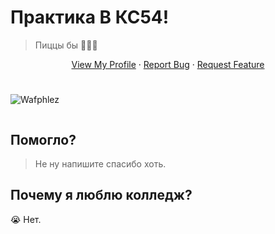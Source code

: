 # Практика В КС54!
> Пиццы бы
> 🍕🍕🍕

<p align="center">

  <p align="center">
    <a href="https://github.com/Wafphlez">View My Profile</a>
    ·
    <a href="https://github.com/Wafphlez/PRAKTIKA_KS54_2/issues">Report Bug</a>
    ·
    <a href="https://github.com/Wafphlez/PRAKTIKA_KS54_2/issues">Request Feature</a>
  </p>
</p>

<!-- -->
[twitter-shield]: https://img.shields.io/twitter/follow/wafphlez?label=My%20Twitter&style=social
[twitter-url]: (https://twitter.com/wafphlez)
#
![Wafphlez](https://i.imgur.com/CEsTydk.png)
```sh
```
## Помогло?
>Не ну напишите спасибо хоть.

## Почему я люблю колледж?
😭
Нет.
